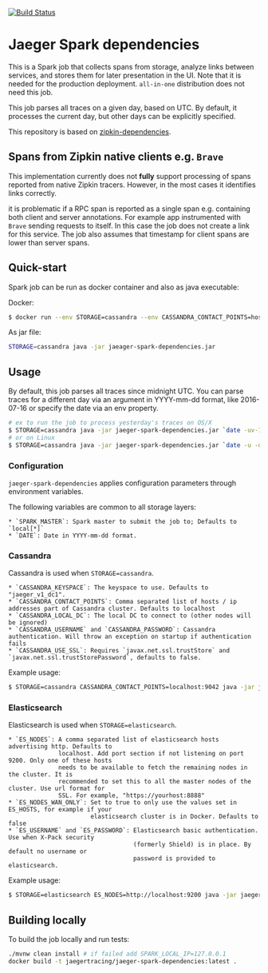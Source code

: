 [![Build Status][ci-img]][ci]

# Jaeger Spark dependencies
This is a Spark job that collects spans from storage, analyze links between services,
and stores them for later presentation in the UI. Note that it is needed for the production deployment.
`all-in-one` distribution does not need this job.

This job parses all traces on a given day, based on UTC. By default, it processes the current day,
but other days can be explicitly specified.

This repository is based on [zipkin-dependencies](https://github.com/openzipkin/zipkin-dependencies).


## Spans from Zipkin native clients e.g. `Brave`
This implementation currently does not **fully** support processing of spans reported from native Zipkin
tracers. However, in the most cases it identifies links correctly. 

it is problematic if a RPC span is reported as a single span e.g. containing both client and server annotations.
For example app instrumented with `Brave` sending requests to itself.
In this case the job does not create a link for this service. The job also assumes that timestamp
for client spans are lower than server spans.

## Quick-start
Spark job can be run as docker container and also as java executable:

Docker:
```bash
$ docker run --env STORAGE=cassandra --env CASSANDRA_CONTACT_POINTS=host1,host2 jaegertracing/spark-dependencies
```

As jar file:
```bash
STORAGE=cassandra java -jar jaeager-spark-dependencies.jar
```

## Usage
By default, this job parses all traces since midnight UTC. You can parse traces for a different day
via an argument in YYYY-mm-dd format, like 2016-07-16 or specify the date via an env property.

```bash
# ex to run the job to process yesterday's traces on OS/X
$ STORAGE=cassandra java -jar jaeger-spark-dependencies.jar `date -uv-1d +%F`
# or on Linux
$ STORAGE=cassandra java -jar jaeger-spark-dependencies.jar `date -u -d '1 day ago' +%F`
```

### Configuration
`jaeger-spark-dependencies` applies configuration parameters through environment variables.

The following variables are common to all storage layers:

    * `SPARK_MASTER`: Spark master to submit the job to; Defaults to `local[*]`
    * `DATE`: Date in YYYY-mm-dd format.

### Cassandra
Cassandra is used when `STORAGE=cassandra`.

    * `CASSANDRA_KEYSPACE`: The keyspace to use. Defaults to "jaeger_v1_dc1".
    * `CASSANDRA_CONTACT_POINTS`: Comma separated list of hosts / ip addresses part of Cassandra cluster. Defaults to localhost
    * `CASSANDRA_LOCAL_DC`: The local DC to connect to (other nodes will be ignored)
    * `CASSANDRA_USERNAME` and `CASSANDRA_PASSWORD`: Cassandra authentication. Will throw an exception on startup if authentication fails
    * `CASSANDRA_USE_SSL`: Requires `javax.net.ssl.trustStore` and `javax.net.ssl.trustStorePassword`, defaults to false.

Example usage:

```bash
$ STORAGE=cassandra CASSANDRA_CONTACT_POINTS=localhost:9042 java -jar jaeger-spark-dependencies.jar
```
### Elasticsearch
Elasticsearch is used when `STORAGE=elasticsearch`.

    * `ES_NODES`: A comma separated list of elasticsearch hosts advertising http. Defaults to
                  localhost. Add port section if not listening on port 9200. Only one of these hosts
                  needs to be available to fetch the remaining nodes in the cluster. It is
                  recommended to set this to all the master nodes of the cluster. Use url format for
                  SSL. For example, "https://yourhost:8888"
    * `ES_NODES_WAN_ONLY`: Set to true to only use the values set in ES_HOSTS, for example if your
                           elasticsearch cluster is in Docker. Defaults to false
    * `ES_USERNAME` and `ES_PASSWORD`: Elasticsearch basic authentication. Use when X-Pack security
                                       (formerly Shield) is in place. By default no username or
                                       password is provided to elasticsearch.

Example usage:

```bash
$ STORAGE=elasticsearch ES_NODES=http://localhost:9200 java -jar jaeger-spark-dependencies.jar
```

## Building locally
To build the job locally and run tests:
```bash
./mvnw clean install # if failed add SPARK_LOCAL_IP=127.0.0.1
docker build -t jaegertracing/jaeger-spark-dependencies:latest .
```

   [ci-img]: https://travis-ci.org/jaegertracing/spark-dependencies.svg?branch=master
   [ci]: https://travis-ci.org/jaegertracing/spark-dependencies

